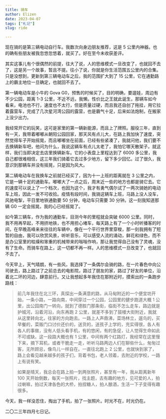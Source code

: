 ```yaml
---
title: 骑车
author: Elizen
date: 2023-04-07
tags: ["札记"]
slug: ride

---
```


现在骑的是第三辆电动自行车。我数次向身边朋友推荐，这是 5 公里内神器。也的确有些朋友被我忽悠忽悠着，就买了。好在至今未收获差评。

其实这事儿有个很偶然的前提，往大了说，人的思维模式一旦改变了，也就回不去了，这是另一个故事，暂且不提。往小了说，你就是你生活范围五公里内的合集。只是没想到，更新到第三辆电动车之后，我的范围扩大到了 15 公里，它在通勤路上的霸主地位一旦确定，也就回不去了。

第一辆电动车是小牛的 Gova G0，预售的时候买了，目的明确，要遛娃，周边有不少公园，距离 1-3 公里，不近不远，我懒。性价比之王就此诞生，那辆车如今看来，电池也不行，速度也不太行，但是质量过硬，而且我还自创了拖挂，用它拉着露营车，完成了几次星河湾公园的露营，也是霸气十足，后来如法炮制，在搬家上没少出力。

我经常开它的玩笑，这可是家里的第一辆新能源，而且上了牌照。服役三年，直到有一天，我带着嘟嘟从朝阳公园回家，那天风有点儿大，在路上我加快了速度，突然觉得车子开始摇晃，而且嘟嘟坐在前面，已经有些紧凑了，我就问他，我们要不去换辆新车吧，他问为什么，我说这辆车有点儿太老了，我怕它哪天散架子。就这样，我们当即决定去店里换辆新车。它的小表盘上里程达到了 6000 多公里，我自己都很难相信，这三年我们骑着它去过多少地方，留下多少回忆。过了很久，我意识到那辆车并没有摇晃，只是因为风大。

第二辆电动车在我换车之前就已经买了，因为十一上班的距离就在 3 公里之内，它是一辆十足的通勤车。嘟嘟大了一点之后，周末近一些的地方也都是骑它去。它的速度可以说上了一个档次，也因为这个，我才有勇气偶尔试了一两次骑她的电动车上班，因此一发不可收拾。疫情有段时间，我骑这辆车上班，马路上没人没车，风驰电掣，平日里地铁通勤要 50 分钟，电动车只需要 30 分钟。这一刻我知道那辆 G0 一定会摇晃，我的心已经摇晃了。

如今第三辆车，作为我的通勤车，目测今年的里程就会突破 6000 公里。同时，我不用再早起，不用挤地铁，也不用担心堵车，每天路上有了一个小时听播客的时间，在早晚高峰来来往往的车辆中，像在一个平行世界里穿梭，那一刻我拥有了短暂的自由，我可以欣赏风景，听听音乐，可以感受人流的涌动，鲜花和绿色，而不是办公室里的枯燥和笨重的机械带来的嗡嗡作响，那让我觉得自己没有了灵魂，没有了生命。而骑车在路上，这一切都不再一样。人的思维模式一旦改变了，也就回不去了。

今天早上，天气晴朗，有一些风，我选择了一条偶尔会骑的路，在一片春色中向公司驶去，路上路过了之前总去的电影院，路过了朋友的家，路过了好友的单位，沿着北二环的河边，肆意前行。又让我想起多年我住在那附近时，摸索出的一条跑步路线：

> 前几年我住在北三环，真探出一条满意的路，从马甸附近的一个便宜坊开始，一条小路，一路向南，中间穿过一个公园，公园里的健步跑道大概 1 公里，出公园南门一转向，就到了德胜门那条街，临街不怎么走车，路边就是护城河，沿着河沿，向东再跑 2 公里，就差不多到了鼓楼大街附近，我就从这里转向北，往家的方向跑去。一路上人声鼎沸，菜场林立，遛鸟的，买早餐的，菜贩门口讨价还价的，送货的，送孩子上学的，充实得很，各人有各人的事做，没有人低头看手机，有的悠闲，有的急促，让人觉得生命如此不可或缺。这一段路大概也有 1 公里，中间有两个红路灯，我经常在这里慢下来，摘下耳机，或者干脆走一走，听听马路两边人们在聊些什么，匆匆过客，无所顾忌，像鸟儿一样自在。一直往北跑上 2 公里，也就快到家了，路上会看见越来越多的孩子们，背着书包，老人领着，去附近的学校，一路上有说有笑。
> 
> 如果是晴天，我总会在路上拍一到两张照片，甚至有一年，我从距离新年 100 天开始倒数，每天一张照片，找主题，去有趣的地方，见可爱的人，拍过喇嘛，拍过天津各色的大桥，拍捏糖人，拍人酿酒，生活一下子变得有趣很多。

今天，我一样没忍住，掏出了手机，拍了一张照片。时光不在，时光仍在。

二〇二三年四月七日记。